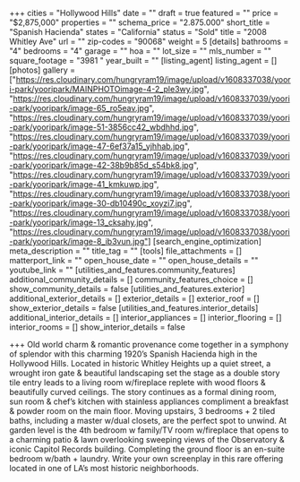 +++
cities = "Hollywood Hills"
date = ""
draft = true
featured = ""
price = "$2,875,000"
properties = ""
schema_price = "2.875.000"
short_title = "Spanish Hacienda"
states = "California"
status = "Sold"
title = "2008 Whitley Ave"
url = ""
zip-codes = "90068"
weight = 5
[details]
bathrooms = "4"
bedrooms = "4"
garage = ""
hoa = ""
lot_size = ""
mls_number = ""
square_footage = "3981 "
year_built = ""
[listing_agent]
listing_agent = []
[photos]
gallery = ["https://res.cloudinary.com/hungryram19/image/upload/v1608337038/yoori-park/yooripark/MAINPHOTOimage-4-2_ple3wy.jpg", "https://res.cloudinary.com/hungryram19/image/upload/v1608337039/yoori-park/yooripark/image-65_ro5eav.jpg", "https://res.cloudinary.com/hungryram19/image/upload/v1608337039/yoori-park/yooripark/image-51-3856cc42_wbdhhd.jpg", "https://res.cloudinary.com/hungryram19/image/upload/v1608337039/yoori-park/yooripark/image-47-6ef37a15_yjhhab.jpg", "https://res.cloudinary.com/hungryram19/image/upload/v1608337039/yoori-park/yooripark/image-42-38b9b85d_s54bk8.jpg", "https://res.cloudinary.com/hungryram19/image/upload/v1608337039/yoori-park/yooripark/image-41_kmkuwp.jpg", "https://res.cloudinary.com/hungryram19/image/upload/v1608337038/yoori-park/yooripark/image-30-db10490c_xoyzi7.jpg", "https://res.cloudinary.com/hungryram19/image/upload/v1608337038/yoori-park/yooripark/image-13_cksahy.jpg", "https://res.cloudinary.com/hungryram19/image/upload/v1608337038/yoori-park/yooripark/image-8_ib3vun.jpg"]
[search_engine_optimization]
meta_description = ""
title_tag = ""
[tools]
file_attachments = []
matterport_link = ""
open_house_date = ""
open_house_details = ""
youtube_link = ""
[utilities_and_features.community_features]
additional_community_details = []
community_features_choice = []
show_community_details = false
[utilities_and_features.exterior]
additional_exterior_details = []
exterior_details = []
exterior_roof = []
show_exterior_details = false
[utilities_and_features.interior_details]
additional_interior_details = []
interior_appliances = []
interior_flooring = []
interior_rooms = []
show_interior_details = false

+++
Old world charm & romantic provenance come together in a symphony of splendor with this charming 1920’s Spanish Hacienda high in the Hollywood Hills. Located in historic Whitley Heights up a quiet street, a wrought iron gate & beautiful landscaping set the stage as a double story tile entry leads to a living room w/fireplace replete with wood floors & beautifully curved ceilings. The story continues as a formal dining room, sun room & chef’s kitchen with stainless appliances compliment a breakfast & powder room on the main floor. Moving upstairs, 3 bedrooms + 2 tiled baths, including a master w/dual closets, are the perfect spot to unwind. At garden level is the 4th bedroom w family/TV room w/fireplace that opens to a charming patio & lawn overlooking sweeping views of the Observatory & iconic Capitol Records building. Completing the ground floor is an en-suite bedroom w/bath + laundry. Write your own screenplay in this rare offering located in one of LA’s most historic neighborhoods.

##